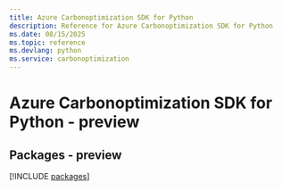 ```yaml
---
title: Azure Carbonoptimization SDK for Python
description: Reference for Azure Carbonoptimization SDK for Python
ms.date: 08/15/2025
ms.topic: reference
ms.devlang: python
ms.service: carbonoptimization
---
```

# Azure Carbonoptimization SDK for Python - preview
## Packages - preview
[!INCLUDE [packages](carbonoptimization-index.md)]